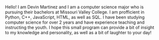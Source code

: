 Hello! I am Devin Martinez and I am a computer science major who is pursuing their bachelors at Missouri Valley College. I am profficient in Python, C++, JavaScript, HTML, as well as SQL.
I have been studying computer science for over 2 years and have experience teaching and instructing the youth. I hope this small program can provide a bit of insight to my knowledge and
personality, as well as a bit of laughter to your day!
